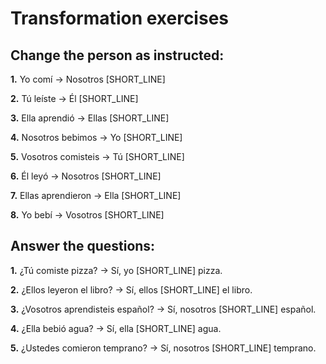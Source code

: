 # Transformation exercises

## Change the person as instructed:

**1.** Yo comí → Nosotros [SHORT_LINE]

**2.** Tú leíste → Él [SHORT_LINE]

**3.** Ella aprendió → Ellas [SHORT_LINE]

**4.** Nosotros bebimos → Yo [SHORT_LINE]

**5.** Vosotros comisteis → Tú [SHORT_LINE]

**6.** Él leyó → Nosotros [SHORT_LINE]

**7.** Ellas aprendieron → Ella [SHORT_LINE]

**8.** Yo bebí → Vosotros [SHORT_LINE]

## Answer the questions:

**1.** ¿Tú comiste pizza? → Sí, yo [SHORT_LINE] pizza.

**2.** ¿Ellos leyeron el libro? → Sí, ellos [SHORT_LINE] el libro.

**3.** ¿Vosotros aprendisteis español? → Sí, nosotros [SHORT_LINE] español.

**4.** ¿Ella bebió agua? → Sí, ella [SHORT_LINE] agua.

**5.** ¿Ustedes comieron temprano? → Sí, nosotros [SHORT_LINE] temprano.